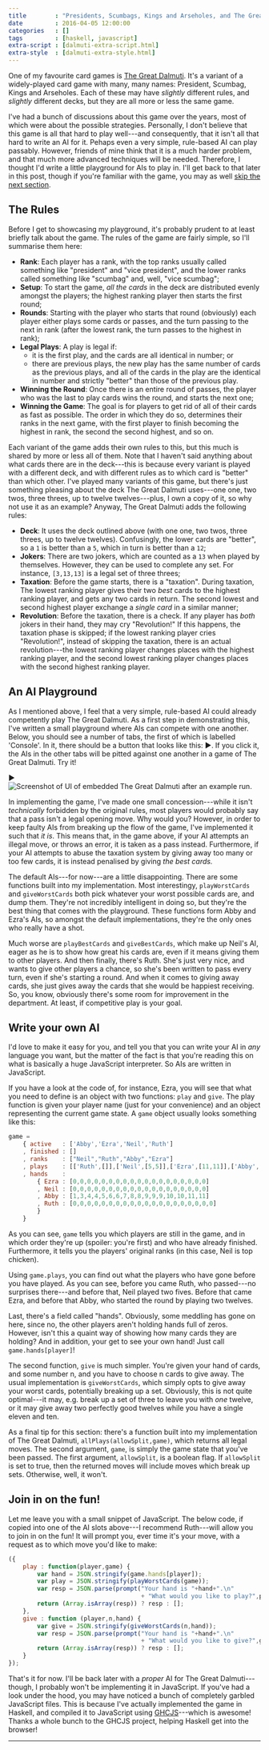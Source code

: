 ```yaml
---
title        : "Presidents, Scumbags, Kings and Arseholes, and The Great Dalmuti"
date         : 2016-04-05 12:00:00
categories   : []
tags         : [haskell, javascript]
extra-script : [dalmuti-extra-script.html]
extra-style  : [dalmuti-extra-style.html]
---
```


One of my favourite card games is [The Great Dalmuti][BoardGameGeek].
It's  a variant of a widely-played card game with many, many names:
President, Scumbag, Kings and Arseholes. Each of these may have
*slightly* different rules, and *slightly* different decks, but they
are all more or less the same game.

I've had a bunch of discussions about this game over the years, most
of which were about the possible strategies. Personally, I don't
believe that this game is all that hard to play well---and
consequently, that it isn't all that hard to write an AI for it.
Pehaps even a very simple, rule-based AI can play passably. However,
friends of mine think that it is a much harder problem, and that much
more advanced techniques will be needed. Therefore, I thought I'd
write a little playground for AIs to play in. I'll get back to that
later in this post, though if you're familiar with the game, you may
as well [skip the next section](#an-ai-playground).


## The Rules

Before I get to showcasing my playground, it's probably prudent to at
least briefly talk about the game. The rules of the game are fairly
simple, so I'll summarise them here:

  - **Rank**: Each player has a rank, with the top ranks usually called
    something like "president" and "vice president", and the lower
    ranks called something like "scumbag" and, well, "vice scumbag";
  - **Setup**: To start the game, *all the cards* in the deck are distributed
    evenly amongst the players; the highest ranking player then starts
    the first round;
  - **Rounds**: Starting with the player who starts that round
    (obviously) each player either plays some cards or passes, and
    the turn passing to the next in rank (after the lowest rank, the
    turn passes to the highest in rank);
  - **Legal Plays**: A play is legal if:
      * it is the first play, and the cards are all identical in
        number; or
      * there are previous plays, the new play has the same number of
        cards as the previous plays, and all of the cards in the play
        are the identical in number and strictly "better" than those
        of the previous play.
  - **Winning the Round**: Once there is an entire round of passes,
    the player who was the last to play cards wins the round, and
    starts the next one;
  - **Winning the Game**: The goal is for players to get rid of all of
    their cards as fast as possible. The order in which they do so,
    determines their ranks in the next game, with the first player to
    finish becoming the highest in rank, the second the second
    highest, and so on.

Each variant of the game adds their own rules to this, but this much
is shared by more or less all of them. Note that I haven't said
anything about what cards there are in the deck---this is because
every variant is played with a different deck, and with different
rules as to which card is "better" than which other.
I've played many variants of this game, but there's just something
pleasing about the deck The Great Dalmuti uses---one one, two
twos, three threes, up to twelve twelves---plus, I own a copy of
it, so why not use it as an example?
Anyway, The Great Dalmuti adds the following rules:

  - **Deck**: It uses the deck outlined above (with one one, two twos,
    three threes, up to twelve twelves). Confusingly, the lower cards
    are "better", so a `1` is better than a `5`, which in turn is
    better than a `12`;
  - **Jokers**: There are two jokers, which are counted as a `13` when
    played by themselves. However, they can be used to complete any
    set. For instance, `[3,13,13]` is a legal set of three threes;
  - **Taxation**: Before the game starts, there is a
    "taxation". During taxation, The lowest ranking player gives their
    two *best* cards to the highest ranking player, and gets any two
    cards in return. The second lowest and second highest player
    exchange a *single card* in a similar manner;
  - **Revolution**: Before the taxation, there is a check. If any
    player has *both* jokers in their hand, they may cry "Revolution!"
    If this happens, the taxation phase is skipped; if the lowest
    ranking player cries "Revolution!", instead of skipping the
    taxation, there is an actual revolution---the lowest ranking
    player changes places with the highest ranking player, and the
    second lowest ranking player changes places with the second
    highest ranking player.


## An AI Playground

As I mentioned above, I feel that a very simple, rule-based AI could
already competently play The Great Dalmuti. As a first step in
demonstrating this, I've written a small playground where AIs can
compete with one another. Below, you should see a number of tabs, the
first of which is labelled 'Console'. In it, there should be a button
that looks like this: <span class="runmain">&#9654;</span>. If you
click it, the AIs in the other tabs will be pitted against one another
in a game of The Great Dalmuti. Try it!

<div id="tabs">
  <ul>
  </ul>
  <span class="runmain">&#9654;</span>
</div>
<div id="tabs-noscript">
  <img alt="Screenshot of UI of embedded The Great Dalmuti after an example run." src="{{ "/assets/images/dalmuti-example.png" | prepend: site.baseurl }}" />
</div>

In implementing the game, I've made one small concession---while it
isn't *technically* forbidden by the original rules, most players
would probably say that a pass isn't a legal opening move. Why would
you? However, in order to keep faulty AIs from breaking up the flow of
the game, I've implemented it such that *it is*. This means that, in
the game above, if your AI attempts an illegal move, or throws an
error, it is taken as a pass instead. Furthermore, if your AI attempts
to abuse the taxation system by giving away too many or too few cards,
it is instead penalised by giving *the best cards.*

The default AIs---for now---are a little disappointing. There are some
functions built into my implementation. Most interestingy,
`playWorstCards` and `giveWorstCards` both pick whatever your worst
possible cards are, and dump them. They're not incredibly intelligent
in doing so, but they're the best thing that comes with the
playground. These functions form Abby and Ezra's AIs, so amongst the
default implementations, they're the only ones who really have a shot.

Much worse are `playBestCards` and `giveBestCards`, which make up
Neil's AI, eager as he is to show how great his cards are, even if it
means giving them to other players. And then finally, there's
Ruth. She's just very nice, and wants to give other players a chance,
so she's been written to pass every turn, even if she's starting a
round. And when it comes to giving away cards, she just gives away the
cards that she would be happiest receiving. So, you know, obviously
there's some room for improvement in the department. At least, if
competitive play is your goal.


## Write your own AI

I'd love to make it easy for you, and tell you that you can write your
AI in *any* language you want, but the matter of the fact is that
you're reading this on what is basically a huge JavaScript interpreter.
So AIs are written in JavaScript.

If you have a look at the code of, for instance, Ezra, you will see
that what you need to define is an object with two functions: `play`
and `give`. The play function is given your player name (just for your
convenience) and an object representing the current game state.
A `game` object usually looks something like this:

~~~ javascript
game =
    { active   : ['Abby','Ezra','Neil','Ruth']
    , finished : []
    , ranks    : ["Neil","Ruth","Abby","Ezra"]
    , plays    : [['Ruth',[]],['Neil',[5,5]],['Ezra',[11,11]],['Abby',[12,12]]]
    , hands    :
        { Ezra : [0,0,0,0,0,0,0,0,0,0,0,0,0,0,0,0,0,0,0]
        , Neil : [0,0,0,0,0,0,0,0,0,0,0,0,0,0,0,0,0,0,0]
        , Abby : [1,3,4,4,5,6,6,7,8,8,9,9,9,10,10,11,11]
        , Ruth : [0,0,0,0,0,0,0,0,0,0,0,0,0,0,0,0,0,0,0,0]
        }
    }
~~~

As you can see, `game` tells you which players are still in the game,
and in which order they're up (spoiler: you're first) and who have
already finished. Furthermore, it tells you the players' original
ranks (in this case, Neil is top chicken).

Using `game.plays`, you can find out what the players who have gone
before you have played. As you can see, before you came Ruth, who
passed---no surprises there---and before that, Neil played two
fives. Before that came Ezra, and before that Abby, who started the
round by playing two twelves.

Last, there's a field called "hands". Obviously, some meddling has
gone on here, since no, the other players aren't holding hands
full of zeros. However, isn't this a quaint way of showing how many
cards they are holding? And in addition, your get to see your own
hand! Just call `game.hands[player]`!

The second function, `give` is much simpler. You're given your hand of
cards, and some number n, and you have to choose n cards to give away.
The usual implementation is `giveWorstCards`, which simply opts to
give away your worst cards, potentially breaking up a set. Obviously,
this is not quite optimal---it may, e.g. break up a set of three to
leave you with *one* twelve, or it may give away two perfectly good
twelves while you have a single eleven and ten.

As a final tip for this section: there's a function built into my
implementation of The Great Dalmuti, `allPlays(allowSplit,game)`,
which returns all legal moves. The second argument, `game`, is simply
the game state that you've been passed. The first argument,
`allowSplit`, is a boolean flag. If `allowSplit` is set to true, then
the returned moves will include moves which break up sets. Otherwise,
well, it won't.


## Join in on the fun!

Let me leave you with a small snippet of JavaScript. The below code,
if copied into one of the AI slots above---I recommend Ruth---will
allow you to join in on the fun! It will prompt you, ever time it's
your move, with a request as to which move you'd like to make:

~~~ javascript
({
    play : function(player,game) {
        var hand = JSON.stringify(game.hands[player]);
        var play = JSON.stringify(playWorstCards(game));
        var resp = JSON.parse(prompt("Your hand is "+hand+".\n"
                                     + "What would you like to play?",play));
        return (Array.isArray(resp)) ? resp : [];
    },
    give : function (player,n,hand) {
        var give = JSON.stringify(giveWorstCards(n,hand));
        var resp = JSON.parse(prompt("Your hand is "+hand+".\n"
                                     + "What would you like to give?",give));
        return (Array.isArray(resp)) ? resp : [];
    }
});
~~~

That's it for now. I'll be back later with a *proper* AI for The Great
Dalmuti---though, I probably won't be implementing it in JavaScript.
If you've had a look under the hood, you may have noticed a bunch of
completely garbled JavaScript files. This is because I've actually
implemented the game in Haskell, and compiled it to JavaScript using
[GHCJS][GHCJS]---which is awesome! Thanks a whole bunch to the GHCJS
project, helping Haskell get into the browser!

---

[BoardGameGeek]: https://boardgamegeek.com/boardgame/929/great-dalmuti
[GHCJS]: https://github.com/ghcjs/ghcjs
